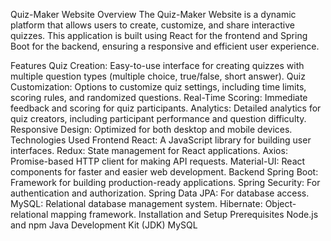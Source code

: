 Quiz-Maker Website
Overview
The Quiz-Maker Website is a dynamic platform that allows users to create, customize, and share interactive quizzes. This application is built using React for the frontend and Spring Boot for the backend, ensuring a responsive and efficient user experience.

Features
Quiz Creation: Easy-to-use interface for creating quizzes with multiple question types (multiple choice, true/false, short answer).
Quiz Customization: Options to customize quiz settings, including time limits, scoring rules, and randomized questions.
Real-Time Scoring: Immediate feedback and scoring for quiz participants.
Analytics: Detailed analytics for quiz creators, including participant performance and question difficulty.
Responsive Design: Optimized for both desktop and mobile devices.
Technologies Used
Frontend
React: A JavaScript library for building user interfaces.
Redux: State management for React applications.
Axios: Promise-based HTTP client for making API requests.
Material-UI: React components for faster and easier web development.
Backend
Spring Boot: Framework for building production-ready applications.
Spring Security: For authentication and authorization.
Spring Data JPA: For database access.
MySQL: Relational database management system.
Hibernate: Object-relational mapping framework.
Installation and Setup
Prerequisites
Node.js and npm
Java Development Kit (JDK)
MySQL
